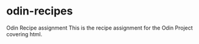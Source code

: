 # odin-recipes
Odin Recipe assignment
This is the recipe assignment for the Odin Project covering html.